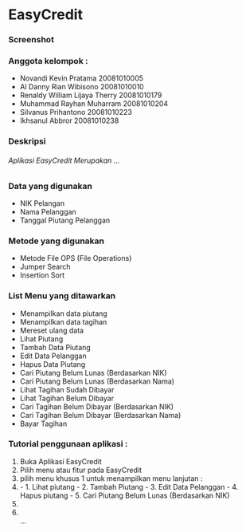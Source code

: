 
<h1>EasyCredit</h1>

<h3>Screenshot</h3>

    
<h3>Anggota kelompok :</h3>
<ul>
  <li>Novandi Kevin Pratama             20081010005</li>
  <li>Al Danny Rian Wibisono            20081010010</li>
  <li>Renaldy William Lijaya Therry	    20081010179</li>
  <li>Muhammad Rayhan Muharram          20081010204</li>
  <li>Silvanus Prihantono               20081010223</li> 
  <li>Ikhsanul Abbror                   20081010238</li>
</ul>
    
<h3>Deskripsi</h3>
<h6>Aplikasi EasyCredit Merupakan ... </h6>

<h3>Data yang digunakan</h3>
<ul>
  <li>NIK Pelangan</li>
  <li>Nama Pelanggan</li>
  <li>Tanggal Piutang Pelanggan</li>
</ul>
    
<h3>Metode yang digunakan</h3>
<ul>
  <li>Metode File OPS (File Operations)</li>
  <li>Jumper Search</li>
  <li>Insertion Sort</li>
</ul>

<h3>List Menu yang ditawarkan</h3>
<ul>
 <li>Menampilkan data piutang</li>
 <li>Menampilkan data tagihan</li>
 <li>Mereset ulang data</li>
 <li>Lihat Piutang</li>
 <li>Tambah Data Piutang</li>
 <li>Edit Data Pelanggan</li>
 <li>Hapus Data Piutang</li>
 <li>Cari Piutang Belum Lunas (Berdasarkan NIK)</li>
 <li>Cari Piutang Belum Lunas (Berdasarkan Nama)</li>
 <li>Lihat Tagihan Sudah Dibayar</li>
 <li>Lihat Tagihan Belum Dibayar</li>
 <li>Cari Tagihan Belum Dibayar (Berdasarkan NIK)</li>
 <li>Cari Tagihan Belum Dibayar (Berdasarkan Nama)</li>
 <li>Bayar Tagihan</li>
</ul>

<h3>Tutorial penggunaan aplikasi :</h3>
<ol>
  <li>Buka Aplikasi EasyCredit</li>
  <li>Pilih menu atau fitur pada EasyCredit</li>
  <li>pilih menu khusus 1 untuk menampilkan menu lanjutan :</li>
  <li> - 1. Lihat piutang
 - 2. Tambah Piutang
 - 3. Edit Data Pelanggan
 - 4. Hapus piutang
 - 5. Cari Piutang Belum Lunas (Berdasarkan NIK)</li>
  <li></li> 
    <li></li>
  ...
</ol>
